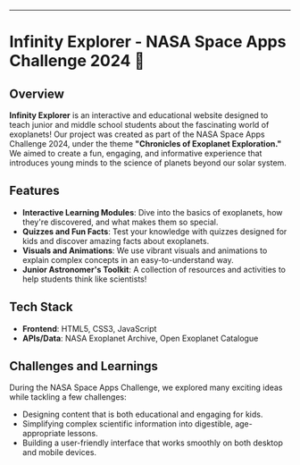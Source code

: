 <hr><h1>Infinity Explorer - NASA Space Apps Challenge 2024 🌌</h1><h2>Overview</h2><p><strong>Infinity Explorer</strong> is an interactive and educational website designed to teach junior and middle school students about the fascinating world of exoplanets! Our project was created as part of the NASA Space Apps Challenge 2024, under the theme <strong>"Chronicles of Exoplanet Exploration."</strong> We aimed to create a fun, engaging, and informative experience that introduces young minds to the science of planets beyond our solar system.</p><h2>Features</h2><ul><li><strong>Interactive Learning Modules</strong>: Dive into the basics of exoplanets, how they're discovered, and what makes them so special.</li><li><strong>Quizzes and Fun Facts</strong>: Test your knowledge with quizzes designed for kids and discover amazing facts about exoplanets.</li><li><strong>Visuals and Animations</strong>: We use vibrant visuals and animations to explain complex concepts in an easy-to-understand way.</li><li><strong>Junior Astronomer's Toolkit</strong>: A collection of resources and activities to help students think like scientists!</li></ul><h2>Tech Stack</h2><ul><li><strong>Frontend</strong>: HTML5, CSS3, JavaScript</li><li><strong>APIs/Data</strong>: NASA Exoplanet Archive, Open Exoplanet Catalogue</li></ul>
</code></div></div></pre></li></ol><h2>Challenges and Learnings</h2><p>During the NASA Space Apps Challenge, we explored many exciting ideas while tackling a few challenges:</p><ul><li>Designing content that is both educational and engaging for kids.</li><li>Simplifying complex scientific information into digestible, age-appropriate lessons.</li><li>Building a user-friendly interface that works smoothly on both desktop and mobile devices.</li></ul>
